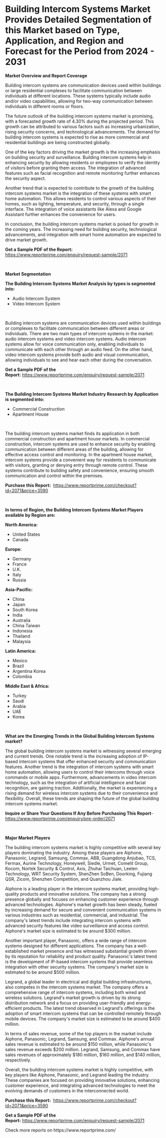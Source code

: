 <p><h1>Building Intercom Systems Market Provides Detailed Segmentation of this Market based on Type, Application, and Region and Forecast for the Period from 2024 - 2031</h1></p><p><strong>Market Overview and Report Coverage</strong></p>
<p><p>Building intercom systems are communication devices used within buildings or large residential complexes to facilitate communication between individuals at different locations. These systems typically include audio and/or video capabilities, allowing for two-way communication between individuals in different rooms or floors.</p><p>The future outlook of the building intercom systems market is promising, with a forecasted growth rate of 4.30% during the projected period. This growth can be attributed to various factors such as increasing urbanization, rising security concerns, and technological advancements. The demand for building intercom systems is expected to rise as more commercial and residential buildings are being constructed globally.</p><p>One of the key factors driving the market growth is the increasing emphasis on building security and surveillance. Building intercom systems help in enhancing security by allowing residents or employees to verify the identity of visitors before granting them access. The integration of advanced features such as facial recognition and remote monitoring further enhances the security aspect.</p><p>Another trend that is expected to contribute to the growth of the building intercom systems market is the integration of these systems with smart home automation. This allows residents to control various aspects of their homes, such as lighting, temperature, and security, through a single interface. The integration of voice assistants like Alexa and Google Assistant further enhances the convenience for users.</p><p>In conclusion, the building intercom systems market is poised for growth in the coming years. The increasing need for building security, technological advancements, and integration with smart home automation are expected to drive market growth.</p></p>
<p><strong>Get a Sample PDF of the Report:</strong> <a href="https://www.reportprime.com/enquiry/request-sample/2071">https://www.reportprime.com/enquiry/request-sample/2071</a></p>
<p>&nbsp;</p>
<p><strong>Market Segmentation</strong></p>
<p><strong>The Building Intercom Systems Market Analysis by types is segmented into:</strong></p>
<p><ul><li>Audio Intercom System</li><li>Video Intercom System</li></ul></p>
<p>&nbsp;</p>
<p><p>Building intercom systems are communication devices used within buildings or complexes to facilitate communication between different areas or individuals. There are two main types of intercom systems in the market: audio intercom systems and video intercom systems. Audio intercom systems allow for voice communication only, enabling individuals to communicate with each other through an audio feed. On the other hand, video intercom systems provide both audio and visual communication, allowing individuals to see and hear each other during the conversation.</p></p>
<p><strong>Get a Sample PDF of the Report:</strong>&nbsp;<a href="https://www.reportprime.com/enquiry/request-sample/2071">https://www.reportprime.com/enquiry/request-sample/2071</a></p>
<p>&nbsp;</p>
<p><strong>The Building Intercom Systems Market Industry Research by Application is segmented into:</strong></p>
<p><ul><li>Commercial Construction</li><li>Apartment House</li></ul></p>
<p>&nbsp;</p>
<p><p>The building intercom systems market finds its application in both commercial construction and apartment house markets. In commercial construction, intercom systems are used to enhance security by enabling communication between different areas of the building, allowing for effective access control and monitoring. In the apartment house market, intercom systems provide a convenient way for residents to communicate with visitors, granting or denying entry through remote control. These systems contribute to building safety and convenience, ensuring smooth communication and control within the premises.</p></p>
<p><strong>Purchase this Report:</strong>&nbsp; <a href="https://www.reportprime.com/checkout?id=2071&price=3590">https://www.reportprime.com/checkout?id=2071&price=3590</a></p>
<p>&nbsp;</p>
<p><strong>In terms of Region, the Building Intercom Systems Market Players available by Region are:</strong></p>
<p>
    <p> <strong> North America: </strong>
        <ul>
            <li>United States</li>
            <li>Canada</li>
        </ul>
        </p> 
    <p> <strong> Europe: </strong>
        <ul>
            <li>Germany</li>
            <li>France</li>
            <li>U.K.</li>
            <li>Italy</li>
            <li>Russia</li>
        </ul>
        </p> 
    <p> <strong> Asia-Pacific: </strong>
        <ul>
            <li>China</li>
            <li>Japan</li>
            <li>South Korea</li>
            <li>India</li>
            <li>Australia</li>
            <li>China Taiwan</li>
            <li>Indonesia</li>
            <li>Thailand</li>
            <li>Malaysia</li>
        </ul>
        </p> 
    <p> <strong> Latin America: </strong>
        <ul>
            <li>Mexico</li>
            <li>Brazil</li>
            <li>Argentina Korea</li>
            <li>Colombia</li>
        </ul>
        </p> 
    <p> <strong> Middle East & Africa: </strong>
        <ul>
            <li>Turkey</li>
            <li>Saudi</li>
            <li>Arabia</li>
            <li>UAE</li>
            <li>Korea</li>
        </ul>
    </p>
    </p>
<p>&nbsp;</p>
<p><strong>What are the Emerging Trends in the Global Building Intercom Systems market?</strong></p>
<p><p>The global building intercom systems market is witnessing several emerging and current trends. One notable trend is the increasing adoption of IP-based intercom systems that offer enhanced security and communication features. Another trend is the integration of intercom systems with smart home automation, allowing users to control their intercoms through voice commands or mobile apps. Furthermore, advancements in video intercom technology, such as the integration of artificial intelligence and facial recognition, are gaining traction. Additionally, the market is experiencing a rising demand for wireless intercom systems due to their convenience and flexibility. Overall, these trends are shaping the future of the global building intercom systems market.</p></p>
<p><strong>Inquire or Share Your Questions If Any Before Purchasing This Report</strong>- <a href="https://www.reportprime.com/enquiry/pre-order/2071">https://www.reportprime.com/enquiry/pre-order/2071</a></p>
<p>&nbsp;</p>
<p><strong>Major Market Players</strong></p>
<p><p>The building intercom systems market is highly competitive with several key players dominating the industry. Among these players are Aiphone, Panasonic, Legrand, Samsung, Commax, ABB, Guangdong Anjubao, TCS, Fermax, Aurine Technology, Honeywell, Siedle, Urmet, Comelit Group, Kocom, Nortek Security & Control, Axis, Zhuhai Taichuan, Leelen Technology, WRT Security System, ShenZhen SoBen, Doorking, Fujiang QSR, Zicom, Shenzhen Competition, and Quanzhou Jiale.</p><p>Aiphone is a leading player in the intercom systems market, providing high-quality products and innovative solutions. The company has a strong presence globally and focuses on enhancing customer experience through advanced technologies. Aiphone's market growth has been steady, fueled by increasing demand for secure and convenient communication systems in various industries such as residential, commercial, and industrial. The company's latest trends include integrating intercom systems with advanced security features like video surveillance and access control. Aiphone's market size is estimated to be around $300 million.</p><p>Another important player, Panasonic, offers a wide range of intercom systems designed for different applications. The company has a well-established market presence and has witnessed substantial growth driven by its reputation for reliability and product quality. Panasonic's latest trend is the development of IP-based intercom systems that provide seamless integration with other security systems. The company's market size is estimated to be around $500 million.</p><p>Legrand, a global leader in electrical and digital building infrastructures, also competes in the intercom systems market. The company offers a comprehensive range of intercom systems, including both wired and wireless solutions. Legrand's market growth is driven by its strong distribution network and a focus on providing user-friendly and energy-efficient products. The latest trend observed in Legrand's offerings is the adoption of smart intercom systems that can be controlled remotely through mobile devices. The company's market size is estimated to be around $400 million.</p><p>In terms of sales revenue, some of the top players in the market include Aiphone, Panasonic, Legrand, Samsung, and Commax. Aiphone's annual sales revenue is estimated to be around $150 million, while Panasonic's sales revenue exceeds $200 million. Legrand, Samsung, and Commax have sales revenues of approximately $180 million, $160 million, and $140 million, respectively.</p><p>Overall, the building intercom systems market is highly competitive, with key players like Aiphone, Panasonic, and Legrand leading the industry. These companies are focused on providing innovative solutions, enhancing customer experience, and integrating advanced technologies to meet the evolving demands of customers in the interconnected world.</p></p>
<p><strong>Purchase this Report:</strong>&nbsp;&nbsp;<a href="https://www.reportprime.com/checkout?id=2071&price=3590">https://www.reportprime.com/checkout?id=2071&price=3590</a></p>
<p></p>
<p><strong>Get a Sample PDF of the Report:</strong>&nbsp;<a href="https://www.reportprime.com/enquiry/request-sample/2071">https://www.reportprime.com/enquiry/request-sample/2071</a></p>
<p>Check more reports on https://www.reportprime.com/</p>